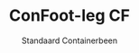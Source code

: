 ---
title: "ConFoot-leg CF"
subtitle: "Standaard Containerbeen"
mainImage: "/images/products/confoot-leg-cf-main.jpg"
gallery:
  - "/images/products/confoot-leg-cf-1.jpg"
  - "/images/products/confoot-leg-cf-2.jpg"
  - "/images/products/confoot-leg-cf-3.jpg"
shortDescription: "ConFoot-leg CF is ós stándaard oplossing veur containerbeene, perfect veur de routinematige hanndeling van containers."
technicalDescription: "De ConFoot-leg CF höbs ein robuust ontwerp, optimaal óm stándaard scheepstransportcontainers te hanteren, mit ós eigen bevestigingssysteem veur rappe inzet."
videoID: "C2KwnEb-npU"
specifications:
  - name: "Gewicht"
    value: "24 kg"
  - name: "Laadvermogen"
    value: "34 tonnen"
  - name: "Afmetingen"
    value: "45 × 30 × 25 cm"
  - name: "Materiaal"
    value: "Hoogwaardig staal"
  - name: "Hoogtebereik"
    value: "1.043 mm tot 1.448 mm"
price: "3.600 EUR excl. VAT"
priceVAT: "4.356 EUR VAT included"
pricingNotes: "Grootschalige priesverlaging möt veur vledjoperators. Neem contact mit ós op veur details."
buyLink: "/contact"
howToUse: |
  1. Befestig 't CF-been bie de containerhoek.
  2. Zorg det de vergrendelingsmechanisme goed zit.
  3. Herhaal dit veur alle benodige hoeken.
  4. Controleer de stabiliteit veurdat de operatie begin.
benefits:
  - title: "Operationele Efficiëntie"
    description: "Versnelt de hanndeling van containers, wat de laadtijden en lossingsperiodes verkort."
  - title: "Verminderde Uitrustingsbehoefte"
    description: "Vermindert de afhankelijkheid van kranen en liften, wat de operationele kost verlaeht."
  - title: "Aanpasbaarheid"
    description: "Fungeert in diverse bedrijfsomgevingen, van havens tot magazijnen."
  - title: "Duurzaamheid"
    description: "Gebouwd óm de zware industriële gebruik te doorstaon mit minimaal onderhoud."
  - title: "Milieueffect"
    description: "Vermindert de CO₂-uitstoot deur ’t gebruik van zwaere machinerie te eliminere."
  - title: "Verhoogde Veiligheid"
    description: "Stabiliseert containers tijdens de hanndeling, wat 't risico op ongelukken en schade verlaeht."
articleContent: |
  ## Wat is ConFoot-leg CF?

  ConFoot-leg CF is ein modern en lichtgewicht systeem, óm de hanndeling van containers gemakkelijker en effisjient te make. Deze containerbeene bied'n 'n draagbaor en simpele alternative tot ’t gebruuken van zwaere materie óm stándaard scheepstransportcontainers te laden en lossen. De technologie is ontworpen óm door één persoon bedient te worre, en bied 'n kostenefficiënte en flexibele oplossing veur diverse industrieën.

  ## Hoe 't Werkt

  ConFoot-leg CF slaat de noodzaak voor kranen, heftrucks of andere grote machines over tijdens de hanndeling van containers. ’t Ontwerp erlaubt óm de operationele kosten te verlaagge, te bespaore op tied en de logistieke flexibiliteit te verbeterge. Door ’t vereenvoudige hanteren en vervoere van goederen, verbetert ConFoot-leg CF de betrouwbaarheid en snelheid van de wereldwijde toevoerketting.

  ## Hoe ConFoot-leg CF Werkt

  ### Kernmechanisme

  ConFoot-leg CF gebruukt een simpel, mer effectief ontwerp. De beenen worden stevig bevestigd aan de hoeken van stándaard containers mit ’n krachtig klemmechanisme dat voor optimale stabiliteit zorgt. Gemaakt van lichtgewicht, mer duurzame materialen, weegt elk been slechts 24 kg, wat 't mogelijk maakt det 't door één persoan bediend kan worden. ’t Bevestigingsproces verloopt rap, zónder dat er speciale gereedschappen of zwaere apparatuur nodig zijn. Eenmaal bevestigd, vormt 't been een stabiele ondergrond veur het laden, lossen of tijdelijk opslaan van containers.

  De hoogte van de beenen is verstelbaar van 1.043 mm tot 1.448 mm. Dit verstelbare bereik maakt 't systeem geschikt veur diverse operationele noden, zodat 't werkt mit containers van verschillende groottes en in diverse omgevingen. Deze veelzijdigheid maakt de hanndeling van containers eenvoudiger in uiteenlopende logistieke opstellingen, van havens tot magazijnen.

  ### Voordelen van 't Mechanisme

  1. **Vermindert Afhankelijkheid van Zwaere Machinerie**: ConFoot-leg CF beseit de noodzaak veur kranen of heftrucks, wat de operationele kosten verlaeht en de milieubelasting verlaag.
  2. **Verbetert Veiligheid**: ’t Systeem stabiliseert containers tijdens de hanndeling, waardoor de kans op ongelukken of schade verkleind wordt.
  3. **Verhoogt Efficiëntie**: Dankzij 't lichtgewicht ontwerp en de makkelijke installatie kan de werking rap vorderge, ook in gebieden mit beperkte infrastructuur.
  4. **Verhoogde Draagbaarheid**: De beenen zijn makkelik te vervoere en kinne in afgelege of afgelegen opstellingen gebruuk worden, wat ze uiterst veelzijdig maakt.

  ## Toepassings van ConFoot-leg CF

  ### Waar ConFoot-leg CF Gebruikt Woard

  ConFoot-leg CF verbetert de operaties in logistiek en transport aanzienlijk en verandert de manier waarop containers gehanteerd wod. Door z’n lichtgewicht en draagbare ontwerp is ’t mogelijk om containers te laden, lossen en verplaatsen zónder dat er kranen of heftrucks nodig zeen. Dit is vooral handig in afgelege gebieden of daar woer zwaere machinerie niet beschikbaar is, wat de processen soepeler maakt en de kosten verlaeht. Tegelijkertijd helpt 't havens, magazijnen en distributiecentra efficiënter te werken door de benodigde tijd en arbeid te verminderen.

  ### Kleine Plaatsen Waar Kranen Niet Gebruikt Kinne Woere

  ConFoot-leg CF is 'n praktische keuze veur kleinere locaties waar kranen niet ingezet kinne wod, zoals in havens, magazijnen en distributiecentra. ’t Biedt 'n betrouwbare en kostenefficiënte oplossing veur de hanndeling van containers in zulke omgevingen, en is derens ideaal veur ondernemings die goederen in afgelege lokaties verhuure en opslaon mösse.

  ### Modulare Constructie en Opslag van Apparatuur

  ConFoot-leg CF is ek 'n praktische keus veur modulare bouwprojecten en biedt betrouwbare oplossingen veur tijdelijke opstellingen. Bouteams gebruike 't um gereedschap, machines en prefab materialen veilig en efficiënt op te slaan en te verplaatsen. De draagbaarheid en eenvoud van 't systeem maak 't ideaal veur bouwplaatsen die rap in- en opgebouwe mött worde. Tevens zorgt 't voor 't veilige beheer van apparatuur in modulare zorgfaciliteiten, zodat er snel opgetreden kan wod in diverse settings.

  De flexibele en efficiënte opzet van ConFoot-leg CF maakt 't de ideale keuze in veural industrieën, door workflows te optimaliseren en de inzet van middelen maximaal te benutten.

  ### Voordelen en Beperkings

  #### Voordelen

  ConFoot-leg CF biedt verscheidene voordelen bij de hanndeling van containers. ’t Lichtgewicht ontwerp, met elk been dat slechts 24 kg weegt, maakt 't makkelik te vervoere en te installeren. Elk been biedt ondersteuning tot 30 ton, en zorgt zo voor de benodigde stabiliteit in diverse logistieke operaties. Het instelbare hoogtebereik (1.043 mm tot 1.448 mm) zorgt ervoor dat 't systeem geschikt is veur verschillende containerbehoefte, wat de veelzijdigheid verhoogt. Bovendien verlaeht de draagbare aard de behoefte an zwaere machines zoals kranen of heftrucks, wat leidt tot aanzienlijke kostenbesparingen en een toename van de operationele efficiëntie. Daarnaast verlaeht 't milieuvriendelijke ontwerp de CO₂-uitstoot, wat bijdraagt óm duurzaamheidinspannings.

  #### Beperkings

  Ondanks alle voordelen kent ConFoot-leg CF ook enkele beperkingsmomente. 't Systeem is namelijk enkel kompatibel mit bepaalde container-types, wat de toepassing in sommige logistieke scenario's kan limiteren. Bovendien, alhoewel de handmatige opzet simpel is, is 't mogelijk nie optimaal integreerbaar in hoogautomatiserde workflows, wat voor uitdagingen kan zorge in operaties die sterk op mechanisatie reken. Deze factoren behoeve goed afgewogen te worde as men de inzet van ConFoot-leg CF overweegt in complexe toevoerkettingen.

  ## Toekomstige Ontwikkelingen

  ### Huidig Onderzoek

  Onderzoekers werken daaraan de structurele capaciteiten van ConFoot-leg CF nog verder te verhebbe. De bedoeling is de laadcapaciteit te verhogen óver de huidige limiet van 30 ton, zodat ook zwaardere schepencontainers hantere kinne wod. Tevens ligt de focus op het optimaliseren van de materiaalsamenstelling, zódat het product duurzamer wordt te blijven, terwijl 't toch lichtgewicht en draagbaar is. Daarnaast worden er ook mogelijkheden onderzocht óm het systeem te personaliseren voor specifieke behoeften in de industrie, zoals containers met afwijkende afmetingen of speciale cargotypen.

  ### Vooruitblikkende Innovaties

  Toekomstige ontwikkelingen veur ConFoot-leg CF omvatten de implementatie van IoT-technologie (Internet of Things) óm real-time monitoring te bieden van de stabiliteit en positie van containers. Dit stelt operators in staat de conditie van containers op afstand te controleren, wat de veiligheid en efficiëntie verder verbetert. Een andere geplande innovatie is automatisering: het ontwerp van zelfaanpassende beenen die containers automatisch uitlijnen en stabiliseren. Dit vermindert de noodzaak voor handmatige aanpassingen en kan de stilstandstijd tot een minimum beperken. Deze ontwikkelingen beogen de operationele processen nog soepeler te maken en te zorgen dat ConFoot-leg CF aan de voorhoede blijft in de wereld van containerhanndeling.

  Deze technologische vernieuwingen zullen ConFoot-leg CF in staat stel'n de standaard te bepalen voor efficiëntie en innovatie in de logistieke sector.
---